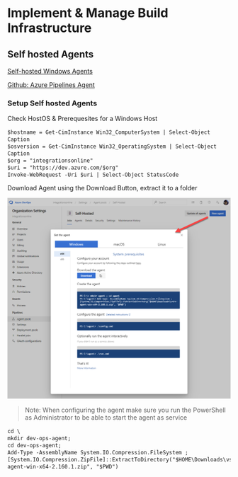 # Implement & Manage Build Infrastructure

## Self hosted Agents

[Self-hosted Windows Agents](https://docs.microsoft.com/en-us/azure/devops/pipelines/agents/v2-windows?view=azure-devops)

[Github: Azure Pipelines Agent](https://github.com/microsoft/azure-pipelines-agent)

### Setup Self hosted Agents

Check HostOS & Prerequesites for a Windows Host

```
$hostname = Get-CimInstance Win32_ComputerSystem | Select-Object Caption
$osversion = Get-CimInstance Win32_OperatingSystem | Select-Object Caption
$org = "integrationsonline"
$uri = "https://dev.azure.com/$org"
Invoke-WebRequest -Uri $uri | Select-Object StatusCode
```

Download Agent using the Download Button, extract it to a folder

![download-agent](../_images/install-agent.png)

> Note: When configuring the agent make sure you run the PowerShell as Administrator to be able to start the agent as service

```
cd \
mkdir dev-ops-agent;
cd dev-ops-agent;
Add-Type -AssemblyName System.IO.Compression.FileSystem ; [System.IO.Compression.ZipFile]::ExtractToDirectory("$HOME\Downloads\vsts-agent-win-x64-2.160.1.zip", "$PWD")
```
